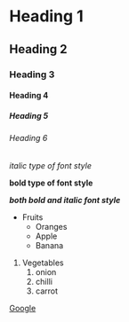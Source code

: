 # Heading 1
## Heading 2
### Heading 3
#### Heading 4
##### Heading 5
###### Heading 6
*italic type of font style*

**bold type of font style**

***both bold and italic font style***

* Fruits
  * Oranges
  * Apple
  * Banana 
1. Vegetables
   1. onion
   2. chilli
   3. carrot
 
[Google](https://www.google.com/)
      
   
  
